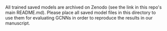 All trained saved models are archived on Zenodo (see the link in this repo's main README.md). Please place all saved model files in this directory to use them for evaluating GCNNs in order to reproduce the results in our manuscript.